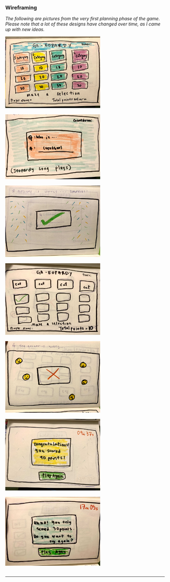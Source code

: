 ### **Wireframing**

*The following are pictures from the very first planning phase of the game. Please note that a lot of these designs have changed over time, as I came up with new ideas.*

<img src="wireframing-images/image0.jpg" width="300px">
<br>
<br>
<img src="wireframing-images/image1.jpg" width="300px">
<br>
<br>
<img src="wireframing-images/image2.jpg" width="300px">
<br>
<br>
<img src="wireframing-images/image3.jpg" width="300px">
<br>
<br>
<img src="wireframing-images/image4.jpg" width="300px">
<br>
<br>
<img src="wireframing-images/image5.jpg" width="300px">
<br>
<br>
<img src="wireframing-images/image6.jpg" width="300px">
<br>
<br>


______________

<br>

